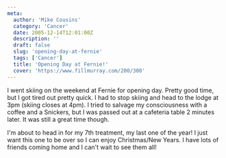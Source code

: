 ```yaml
---
meta:
  author: 'Mike Cousins'
  category: 'Cancer'
  date: 2005-12-14T12:01:00Z
  description: ''
  draft: false
  slug: 'opening-day-at-fernie'
  tags: ['Cancer']
  title: 'Opening Day at Fernie!'
  cover: 'https://www.fillmurray.com/200/300'
---
```


I went skiing on the weekend at Fernie for opening day. Pretty good time, but I
got tired out pretty quick. I had to stop skiing and head to the lodge at 3pm
(skiing closes at 4pm). I tried to salvage my consciousness with a coffee and a
Snickers, but I was passed out at a cafeteria table 2 minutes later. It was
still a great time though.

I'm about to head in for my 7th treatment, my last one of the year! I just want
this one to be over so I can enjoy Christmas/New Years. I have lots of friends
coming home and I can't wait to see them all!
